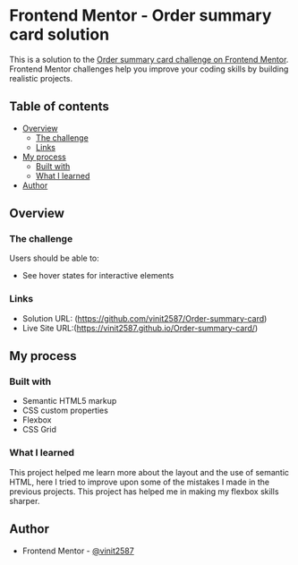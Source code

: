 # Frontend Mentor - Order summary card solution

This is a solution to the [Order summary card challenge on Frontend Mentor](https://www.frontendmentor.io/challenges/order-summary-component-QlPmajDUj). Frontend Mentor challenges help you improve your coding skills by building realistic projects. 

## Table of contents

- [Overview](#overview)
  - [The challenge](#the-challenge)
  - [Links](#links)
- [My process](#my-process)
  - [Built with](#built-with)
  - [What I learned](#what-i-learned)
- [Author](#author)

## Overview

### The challenge

Users should be able to:

- See hover states for interactive elements

### Links

- Solution URL: (https://github.com/vinit2587/Order-summary-card)
- Live Site URL:(https://vinit2587.github.io/Order-summary-card/)

## My process

### Built with

- Semantic HTML5 markup
- CSS custom properties
- Flexbox
- CSS Grid

### What I learned

This project helped me learn more about the layout and the use of semantic HTML, here I tried to improve upon some of the mistakes I made in the previous projects. This project has helped me in making my flexbox skills sharper.

## Author
- Frontend Mentor - [@vinit2587](https://www.frontendmentor.io/profile/vinit2587)
